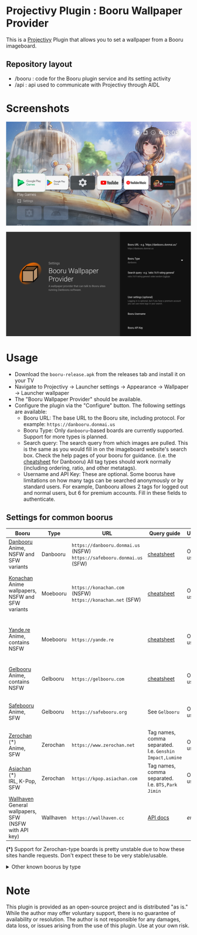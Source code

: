 # Projectivy Plugin : Booru Wallpaper Provider

This is a [Projectivy](https://xdaforums.com/t/app-android-tv-projectivy-launcher.4436549/) Plugin that allows you to set a wallpaper from a Booru imageboard.

## Repository layout
- /booru : code for the Booru plugin service and its setting activity
- /api : api used to communicate with Projectivy through AIDL

# Screenshots
![screenshot](./.github/readme-images/background.png)

![screenshot](./.github/readme-images/settings.png)

# Usage
- Download the `booru-release.apk` from the releases tab and install it on your TV
- Navigate to Projectivy -> Launcher settings -> Appearance -> Wallpaper -> Launcher wallpaper
- The "Booru Wallpaper Provider" should be available.
- Configure the plugin via the "Configure" button. The following settings are available:
  - Booru URL: The base URL to the Booru site, including protocol. For example: `https://danbooru.donmai.us`
  - Booru Type: Only `danbooru`-based boards are currently supported. Support for more types is planned.
  - Search query: The search query from which images are pulled. This is the same as you would fill in on the imageboard website's search box. Check the help pages of your booru for guidance. (i.e. the [cheatsheet](https://danbooru.donmai.us/wiki_pages/help%3Acheatsheet) for Danbooru) All tag types should work normally (including ordering, ratio, and other metatags).
  - Username and API Key: These are optional. Some boorus have limitations on how many tags can be searched anonymously or by standard users. For example, Danbooru allows 2 tags for logged out and normal users, but 6 for premium accounts. Fill in these fields to authenticate. 

## Settings for common boorus
| Booru                                                                             | Type      | URL                                                                        | Query guide                                                               | Username           | API Key                                                                                |
|-----------------------------------------------------------------------------------|-----------|----------------------------------------------------------------------------|---------------------------------------------------------------------------|--------------------|----------------------------------------------------------------------------------------|
| [Danbooru](https://danbooru.donmai.us) <br>Anime, NSFW and SFW variants           | Danbooru  | `https://danbooru.donmai.us` (NSFW)<br>`https://safebooru.donmai.us` (SFW) | [cheatsheet](https://danbooru.donmai.us/wiki_pages/help%3Acheatsheet)     | Optional, username | Optional, API key. Found on [profile](https://danbooru.donmai.us/profile)              |
| [Konachan](https://konachan.com/) <br>Anime wallpapers, NSFW and SFW variants     | Moebooru  | `https://konachan.com` (NSFW)<br>`https://konachan.net` (SFW)              | [cheatsheet](https://konachan.net/help/cheatsheet)                        | Optional, username | Optional, hashed password. See [api docs, `Logging in`](https://konachan.net/help/api) |
| [Yande.re](https://yande.re) <br>Anime, contains NSFW                             | Moebooru  | `https://yande.re`                                                         | [cheatsheet](https://yande.re/wiki/show?title=cheat_sheet_extended)       | Optional, username | Optional, hashed password. See [api docs, `Logging in`](https://yande.re/help/api)     |
| [Gelbooru](https://gelbooru.com) <br>Anime, contains NSFW                         | Gelbooru  | `https://gelbooru.com`                                                     | [cheatsheet](https://gelbooru.com/index.php?page=wiki&s=&s=view&id=26263) | Optional, username | Optional, API key. Found in account options                                            |
| [Safebooru](https://safebooru.org) <br>Anime, SFW                                 | Gelbooru  | `https://safebooru.org`                                                    | See `Gelbooru`                                                            | Optional, username | Optional, API key. Found in account options                                            |
| [Zerochan](https://www.zerochan.net) (*) <br>Anime, SFW                           | Zerochan  | `https://www.zerochan.net`                                                 | Tag names, comma separated. I.e. `Genshin Impact,Lumine`                  | Optional, username | *empty*                                                                                |
| [Asiachan](https://kpop.asiachan.com) (*) <br>IRL, K-Pop, SFW                     | Zerochan  | `https://kpop.asiachan.com`                                                | Tag names, comma separated. I.e. `BTS,Park Jimin`                         | Optional, username | *empty*                                                                                |
| [Wallhaven](https://wallhaven.cc) <br>General wallpapers, SFW (NSFW with API key) | Wallhaven | `https://wallhaven.cc`                                                     | [API docs](https://wallhaven.cc/help/api#search)                          | *empty*            | Optional, found in account settings                                                    |

**(*)** Support for Zerochan-type boards is pretty unstable due to how these sites handle requests. Don't expect these to be very stable/usable.

<details>

<summary>Other known boorus by type</summary>

### Other known boorus by type
These are some other boorus listed by their software, sorted into 'SFW' and 'NSFW'.
Take the 'SFW' tag with a grain of salt, you know how the internet works...

| Content rating | Type                     | Known boorus                                                                           |
|----------------|--------------------------|----------------------------------------------------------------------------------------|
| SFW            | Danbooru                 | `yukkuri.shiteitte.net`, `e926.net`                                                    |
|                | Moebooru                 | `sakugabooru.com`, `img.genshiken-itb.org`                                             |
|                | Gelbooru                 | `*.booru.org (some)`                                                                   |
| NSFW           | Danbooru                 | `yukkuri.shiteitte.net`, `booru.allthefallen.moe`, `e621.net`                          |
|                | Gelbooru                 | `*.booru.org`, `xbooru.com`, `rule34.xxx`, `tbib.org`, `hypnohub.net`, `realbooru.com` |
|                | Shimmie2 *(unsupported)* | `rule34.paheal.net`, `rule34hentai.net`, `fanservice.fan`                              |
|                | Sankaku *(unsupported)*  | `chan.sankakucomplex.com`, `idol.sankakucomplex.com`                                   |

</details>

# Note
This plugin is provided as an open-source project and is distributed "as is." While the author may offer voluntary support, there is no guarantee of availability or resolution. The author is not responsible for any damages, data loss, or issues arising from the use of this plugin. Use at your own risk.
